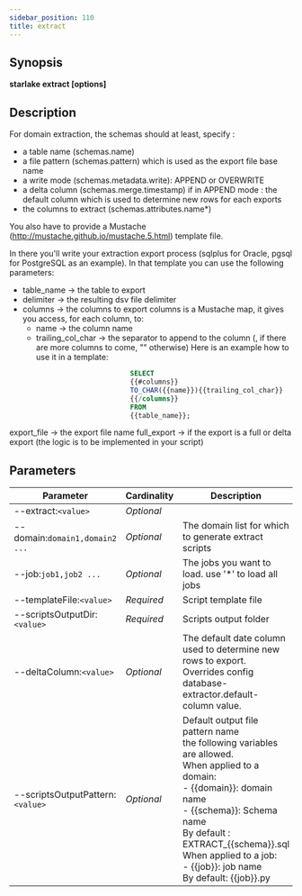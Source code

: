 ```yaml
---
sidebar_position: 110
title: extract
---
```



## Synopsis

**starlake extract [options]**

## Description

For domain extraction, the schemas should at least, specify :
- a table name (schemas.name)
- a file pattern (schemas.pattern) which is used as the export file base name
- a write mode (schemas.metadata.write): APPEND or OVERWRITE
- a delta column (schemas.merge.timestamp) if in APPEND mode : the default column which is used to determine new rows for each exports
- the columns to extract (schemas.attributes.name*)

You also have to provide a Mustache (http://mustache.github.io/mustache.5.html) template file.

In there you'll write your extraction export process (sqlplus for Oracle, pgsql for PostgreSQL as an example).
In that template you can use the following parameters:
- table_name  -> the table to export
- delimiter   -> the resulting dsv file delimiter
- columns     -> the columns to export
   columns is a Mustache map, it gives you access, for each column, to:
    - name               -> the column name
    - trailing_col_char  -> the separator to append to the column (, if there are more columns to come, "" otherwise)
                            Here is an example how to use it in a template:
````sql
                              SELECT
                              {{#columns}}
                              TO_CHAR({{name}}){{trailing_col_char}}
                              {{/columns}}
                              FROM
                              {{table_name}};
````
 export_file -> the export file name
 full_export -> if the export is a full or delta export (the logic is to be implemented in your script)


## Parameters

Parameter|Cardinality|Description
---|---|---
--extract:`<value>`|*Optional*|
--domain:`domain1,domain2 ...`|*Optional*|The domain list for which to generate extract scripts
--job:`job1,job2 ...`|*Optional*|The jobs you want to load. use '*' to load all jobs 
--templateFile:`<value>`|*Required*|Script template file
--scriptsOutputDir:`<value>`|*Required*|Scripts output folder
--deltaColumn:`<value>`|*Optional*|The default date column used to determine new rows to export. Overrides config database-extractor.default-column value.
--scriptsOutputPattern:`<value>`|*Optional*|Default output file pattern name<br />the following variables are allowed.<br />When applied to a domain:<br />  - {{domain}}: domain name<br />  - {{schema}}: Schema name<br />  By default : EXTRACT_{{schema}}.sql<br />When applied to a job:<br />  - {{job}}: job name<br />  By default: {{job}}.py<br />  

